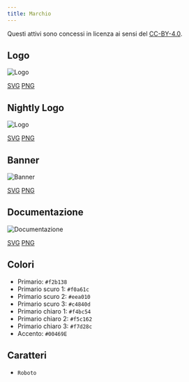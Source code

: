 ```yaml
---
title: Marchio
---
```


Questi attivi sono concessi in licenza ai sensi del [CC-BY-4.0](https://github.com/LinwoodDev/Butterfly/blob/develop/BRANDING_LICENSE).

## Logo

![Logo](/img/logo.svg)

[SVG](/img/logo.svg) [PNG](/img/logo.png)

## Nightly Logo

![Logo](/img/nightly.svg)

[SVG](/img/nightly.svg) [PNG](/img/nightly.png)

## Banner

![Banner](/img/banner.svg)

[SVG](/img/banner.svg) [PNG](/img/banner.png)

## Documentazione

![Documentazione](/img/docs.svg)

[SVG](/img/docs.svg) [PNG](/img/docs.png)

## Colori

* Primario: `#f2b138`
* Primario scuro 1: `#f0a61c`
* Primario scuro 2: `#eea010`
* Primario scuro 3: `#c4840d`
* Primario chiaro 1: `#f4bc54`
* Primario chiaro 2: `#f5c162`
* Primario chiaro 3: `#f7d28c`
* Accento: `#00469E`

## Caratteri

* `Roboto`
